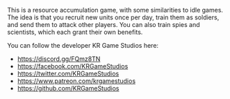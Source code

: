 This is a resource accumulation game, with some similarities to idle games. The idea is that you recruit new units once per day, train them as soldiers, and send them to attack other players. You can also train spies and scientists, which each grant their own benefits.

You can follow the developer KR Game Studios here:

* https://discord.gg/FQmz8TN
* https://facebook.com/KRGameStudios
* https://twitter.com/KRGameStudios
* https://www.patreon.com/krgamestudios
* https://github.com/KRGameStudios

